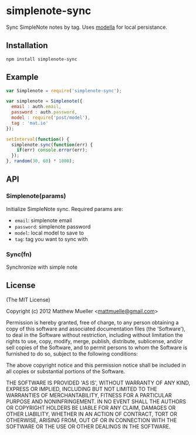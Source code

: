 
# simplenote-sync

  Sync SimpleNote notes by tag. Uses [modella](http://github.com/modella) for local persistance.

## Installation

    npm install simplenote-sync

## Example

```js
var Simplenote = require('simplenote-sync');

var simplenote = Simplenote({
  email : auth.email,
  password : auth.password,
  model : require('post/model'),
  tag : 'mat.io'
});

setInterval(function() {
  simplenote.sync(function(err) {
    if(err) console.error(err);
  });
}, random(30, 60) * 1000);
```

## API

### Simplenote(params)

Initialize SimpleNote sync. Required params are:

  * `email`: simplenote email
  * `password`: simplenote password
  * `model`: local model to save to
  * `tag`: tag you want to sync with

### Sync(fn)

Synchronize with simple note

## License

(The MIT License)

Copyright (c) 2012 Matthew Mueller &lt;mattmuelle@gmail.com&gt;

Permission is hereby granted, free of charge, to any person obtaining
a copy of this software and associated documentation files (the
'Software'), to deal in the Software without restriction, including
without limitation the rights to use, copy, modify, merge, publish,
distribute, sublicense, and/or sell copies of the Software, and to
permit persons to whom the Software is furnished to do so, subject to
the following conditions:

The above copyright notice and this permission notice shall be
included in all copies or substantial portions of the Software.

THE SOFTWARE IS PROVIDED 'AS IS', WITHOUT WARRANTY OF ANY KIND,
EXPRESS OR IMPLIED, INCLUDING BUT NOT LIMITED TO THE WARRANTIES OF
MERCHANTABILITY, FITNESS FOR A PARTICULAR PURPOSE AND NONINFRINGEMENT.
IN NO EVENT SHALL THE AUTHORS OR COPYRIGHT HOLDERS BE LIABLE FOR ANY
CLAIM, DAMAGES OR OTHER LIABILITY, WHETHER IN AN ACTION OF CONTRACT,
TORT OR OTHERWISE, ARISING FROM, OUT OF OR IN CONNECTION WITH THE
SOFTWARE OR THE USE OR OTHER DEALINGS IN THE SOFTWARE.
